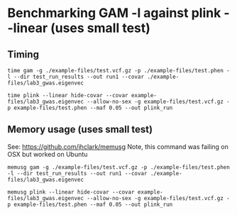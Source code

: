 # Benchmarking GAM -l against plink --linear (uses small test)

## Timing

```
time gam -g ./example-files/test.vcf.gz -p ./example-files/test.phen -l --dir test_run_results --out run1 --covar ./example-files/lab3_gwas.eigenvec

time plink --linear hide-covar --covar example-files/lab3_gwas.eigenvec --allow-no-sex -g example-files/test.vcf.gz -p example-files/test.phen --maf 0.05 --out plink_run
```

## Memory usage (uses small test)

See: https://github.com/jhclark/memusg
Note, this command was failing on OSX but worked on Ubuntu

```
memusg gam -g ./example-files/test.vcf.gz -p ./example-files/test.phen -l --dir test_run_results --out run1 --covar ./example-files/lab3_gwas.eigenvec

memusg plink --linear hide-covar --covar example-files/lab3_gwas.eigenvec --allow-no-sex -g example-files/test.vcf.gz -p example-files/test.phen --maf 0.05 --out plink_run
```
